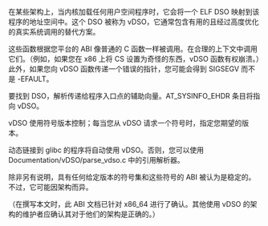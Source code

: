 在某些架构上，当内核加载任何用户空间程序时，它会将一个 ELF DSO 映射到该程序的地址空间中。这个 DSO 被称为 vDSO，它通常包含有用的且经过高度优化的真实系统调用的替代方案。

这些函数根据您平台的 ABI 像普通的 C 函数一样被调用。在合理的上下文中调用它们。（例如，如果您在 x86 上将 CS 设置为奇怪的东西，vDSO 函数有权崩溃。）此外，如果您向 vDSO 函数传递一个错误的指针，您可能会得到 SIGSEGV 而不是 -EFAULT。

要找到 DSO，解析传递给程序入口点的辅助向量。AT_SYSINFO_EHDR 条目将指向 vDSO。

vDSO 使用符号版本控制；每当您从 vDSO 请求一个符号时，指定您期望的版本。

动态链接到 glibc 的程序将自动使用 vDSO。否则，您可以使用 Documentation/vDSO/parse_vdso.c 中的引用解析器。

除非另有说明，具有任何给定版本的符号集和这些符号的 ABI 被认为是稳定的。不过，它可能因架构而异。

（在撰写本文时，此 ABI 文档已针对 x86_64 进行了确认。其他使用 vDSO 的架构的维护者应确认其对于他们的架构是正确的。）